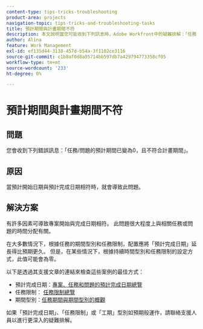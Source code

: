 ```yaml
---
content-type: tips-tricks-troubleshooting
product-area: projects
navigation-topic: tips-tricks-and-troubleshooting-tasks
title: 預計期間與計畫期間不符
description: 本文說明當您可能收到下列訊息時，Adobe Workfront中的疑難排解：「任務/問題的預計期間已變為0，且不符合計畫期間」。
author: Alina
feature: Work Management
exl-id: ef135d44-3138-457d-b54a-3f1102ce3116
source-git-commit: c1b8af0d8a95714bb597db7a429794773358cf05
workflow-type: tm+mt
source-wordcount: '233'
ht-degree: 0%

---
```


# 預計期間與計畫期間不符

## 問題

您會收到下列錯誤訊息：「任務/問題的預計期間已變為0，且不符合計畫期間」。

## 原因

當預計開始日期與預計完成日期相符時，就會導致此問題。

## 解決方案

有許多因素可導致專案開始與完成日期相符。 此問題很大程度上與相關任務或問題的時間分配有關。

在大多數情況下，根據任務的期間型別和任務限制，配置應將「預計完成日期」延長得比預期更久。 但是，在某些情況下，根據持續時間型別和任務限制的設定方式，此值可能會為零。

以下是透過其支援文章的連結來檢查這些案例的最佳方式：

* 預計完成日期：[專案、任務和問題的預計完成日期總覽](../../../manage-work/projects/planning-a-project/project-projected-completion-date.md)
* 任務限制： [任務限制總覽](../../../manage-work/tasks/task-constraints/task-constraint-overview.md)
* 期間型別：[任務期間與期間型別的概觀](../../../manage-work/tasks/taskdurtn/task-duration-and-duration-type.md)

如果「預計完成日期」、「任務限制」或「工期」型別如預期般運作，請聯絡支援人員以進行更深入的疑難排解。
